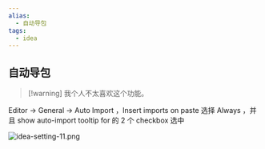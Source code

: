 ```yaml
---
alias: 
  - 自动导包
tags: 
  - idea
---
```


## 自动导包

> [!warning] 我个人不太喜欢这个功能。

Editor -> General -> Auto Import ，Insert imports on paste 选择 Always ，并且 show auto-import tooltip for 的 2 个 checkbox 选中

![idea-setting-11.png](https://woniumd.oss-cn-hangzhou.aliyuncs.com/java/hemiao/20220322073732.png)

